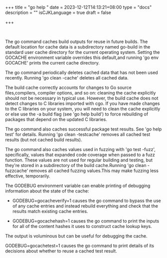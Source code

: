 +++
title = "go help "
date = 2023-12-12T14:13:21+08:00
type = "docs"
description = ""
isCJKLanguage = true
draft = false

+++

​	

The go command caches build outputs for reuse in future builds. The default location for cache data is a subdirectory named go-build in the standard user cache directory for the current operating system. Setting the GOCACHE environment variable overrides this default,and running 'go env GOCACHE' prints the current cache directory.

The go command periodically deletes cached data that has not been used recently. Running 'go clean -cache' deletes all cached data.

The build cache correctly accounts for changes to Go source files,compilers, compiler options, and so on: cleaning the cache explicitly should not be necessary in typical use. However, the build cache does not detect changes to C libraries imported with cgo. If you have made changes to the C libraries on your system, you will need to clean the cache explicitly or else use the -a build flag (see 'go help build') to force rebuilding of packages that depend on the updated C libraries.

The go command also caches successful package test results. See 'go help test' for details. Running 'go clean -testcache' removes all cached test results (but not cached build results).

The go command also caches values used in fuzzing with 'go test -fuzz', specifically, values that expanded code coverage when passed to a fuzz function. These values are not used for regular building and testing, but they're stored in a subdirectory of the build cache.Running 'go clean -fuzzcache' removes all cached fuzzing values.This may make fuzzing less effective, temporarily.

The GODEBUG environment variable can enable printing of debugging information about the state of the cache:

- GODEBUG=gocacheverify=1 causes the go command to bypass the use of any cache entries and instead rebuild everything and check that the results match existing cache entries.


- GODEBUG=gocachehash=1 causes the go command to print the inputs for all of the content hashes it uses to construct cache lookup keys.

The output is voluminous but can be useful for debugging the cache.

GODEBUG=gocachetest=1 causes the go command to print details of its decisions about whether to reuse a cached test result.
